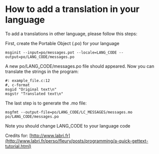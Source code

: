 # How to add a translation in your language
To add a translations in other language, please follow this steps:

First, create the Portable Object (.po) for your language
```
msginit --input=po/messages.pot --locale=LANG_CODE --output=po/LANG_CODE/messages.po
```
A new po/LANG_CODE/messages.po file should appeared.
Now you can translate the strings in the program:
```
#: example_file.c:12
#, c-format
msgid "Original text\n"
msgstr "Translated text\n"
```
The last step is to generate the .mo file:
```
msgfmt --output-file=po/LANG_CODE/LC_MESSAGES/messages.mo po/LANG_CODE/messages.po
```

Note you should change LANG_CODE to your language code

Credits for: [http://www.labri.fr](http://www.labri.fr/perso/fleury/posts/programming/a-quick-gettext-tutorial.html)